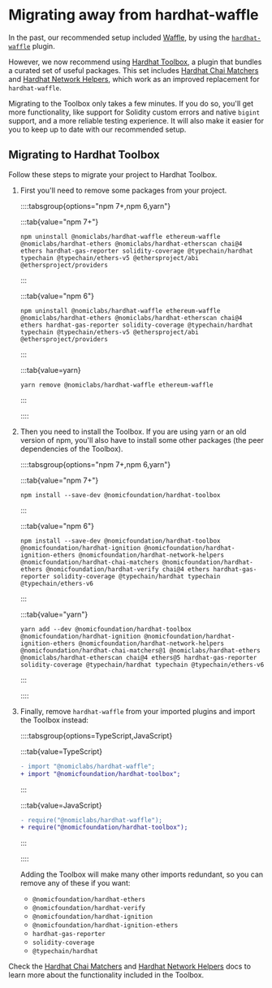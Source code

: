 # Migrating away from hardhat-waffle

In the past, our recommended setup included [Waffle], by using the [`hardhat-waffle`] plugin.

However, we now recommend using [Hardhat Toolbox], a plugin that bundles a curated set of useful packages. This set includes [Hardhat Chai Matchers] and [Hardhat Network Helpers], which work as an improved replacement for `hardhat-waffle`.

Migrating to the Toolbox only takes a few minutes. If you do so, you'll get more functionality, like support for Solidity custom errors and native `bigint` support, and a more reliable testing experience. It will also make it easier for you to keep up to date with our recommended setup.

## Migrating to Hardhat Toolbox

Follow these steps to migrate your project to Hardhat Toolbox.

1. First you'll need to remove some packages from your project.

   ::::tabsgroup{options="npm 7+,npm 6,yarn"}

   :::tab{value="npm 7+"}

   ```
   npm uninstall @nomiclabs/hardhat-waffle ethereum-waffle @nomiclabs/hardhat-ethers @nomiclabs/hardhat-etherscan chai@4 ethers hardhat-gas-reporter solidity-coverage @typechain/hardhat typechain @typechain/ethers-v5 @ethersproject/abi @ethersproject/providers
   ```

   :::

   :::tab{value="npm 6"}

   ```
   npm uninstall @nomiclabs/hardhat-waffle ethereum-waffle @nomiclabs/hardhat-ethers @nomiclabs/hardhat-etherscan chai@4 ethers hardhat-gas-reporter solidity-coverage @typechain/hardhat typechain @typechain/ethers-v5 @ethersproject/abi @ethersproject/providers
   ```

   :::

   :::tab{value=yarn}

   ```
   yarn remove @nomiclabs/hardhat-waffle ethereum-waffle
   ```

   :::

   ::::

2. Then you need to install the Toolbox. If you are using yarn or an old version of npm, you'll also have to install some other packages (the peer dependencies of the Toolbox).

   ::::tabsgroup{options="npm 7+,npm 6,yarn"}

   :::tab{value="npm 7+"}

   ```
   npm install --save-dev @nomicfoundation/hardhat-toolbox
   ```

   :::

   :::tab{value="npm 6"}

   ```
   npm install --save-dev @nomicfoundation/hardhat-toolbox @nomicfoundation/hardhat-ignition @nomicfoundation/hardhat-ignition-ethers @nomicfoundation/hardhat-network-helpers @nomicfoundation/hardhat-chai-matchers @nomicfoundation/hardhat-ethers @nomicfoundation/hardhat-verify chai@4 ethers hardhat-gas-reporter solidity-coverage @typechain/hardhat typechain @typechain/ethers-v6
   ```

   :::

   :::tab{value="yarn"}

   ```
   yarn add --dev @nomicfoundation/hardhat-toolbox @nomicfoundation/hardhat-ignition @nomicfoundation/hardhat-ignition-ethers @nomicfoundation/hardhat-network-helpers @nomicfoundation/hardhat-chai-matchers@1 @nomiclabs/hardhat-ethers @nomiclabs/hardhat-etherscan chai@4 ethers@5 hardhat-gas-reporter solidity-coverage @typechain/hardhat typechain @typechain/ethers-v6
   ```

   :::

   ::::

3. Finally, remove `hardhat-waffle` from your imported plugins and import the Toolbox instead:

   ::::tabsgroup{options=TypeScript,JavaScript}

   :::tab{value=TypeScript}

   ```diff
   - import "@nomiclabs/hardhat-waffle";
   + import "@nomicfoundation/hardhat-toolbox";
   ```

   :::

   :::tab{value=JavaScript}

   ```diff
   - require("@nomiclabs/hardhat-waffle");
   + require("@nomicfoundation/hardhat-toolbox");
   ```

   :::

   ::::

   Adding the Toolbox will make many other imports redundant, so you can remove any of these if you want:

   - `@nomicfoundation/hardhat-ethers`
   - `@nomicfoundation/hardhat-verify`
   - `@nomicfoundation/hardhat-ignition`
   - `@nomicfoundation/hardhat-ignition-ethers`
   - `hardhat-gas-reporter`
   - `solidity-coverage`
   - `@typechain/hardhat`

Check the [Hardhat Chai Matchers] and [Hardhat Network Helpers] docs to learn more about the functionality included in the Toolbox.

[waffle]: https://getwaffle.io
[`hardhat-waffle`]: ../../plugins/nomiclabs-hardhat-waffle
[hardhat chai matchers]: /hardhat-chai-matchers
[hardhat network helpers]: /hardhat-network-helpers
[hardhat toolbox]: /hardhat-runner/plugins/nomicfoundation-hardhat-toolbox
